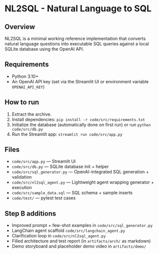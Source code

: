 
# NL2SQL - Natural Language to SQL

## Overview
NL2SQL is a minimal working reference implementation that converts natural language questions into executable SQL queries against a local SQLite database using the OpenAI API.

## Requirements
- Python 3.10+
- An OpenAI API key (set via the Streamlit UI or environment variable `OPENAI_API_KEY`)

## How to run
1. Extract the archive.
2. Install dependencies: `pip install -r code/src/requirements.txt`
3. Initialize the database (automatically done on first run) or run `python code/src/db.py`
4. Run the Streamlit app: `streamlit run code/src/app.py`

## Files
- `code/src/app.py` — Streamlit UI
- `code/src/db.py` — SQLite database init + helper
- `code/src/sql_generator.py` — OpenAI-integrated SQL generation + validation
- `code/src/nl2sql_agent.py` — Lightweight agent wrapping generator + execution
- `code/src/sample_data.sql` — SQL schema + sample inserts
- `code/test/` — pytest test cases


## Step B additions
- Improved prompt + few-shot examples in `code/src/sql_generator.py`
- LangChain agent scaffold `code/src/langchain_agent.py`
- Clarification loop in `code/src/nl2sql_agent.py`
- Filled architecture and test report (in `artifacts/arch/` as markdown)
- Demo storyboard and placeholder demo video in `artifacts/demo/`
